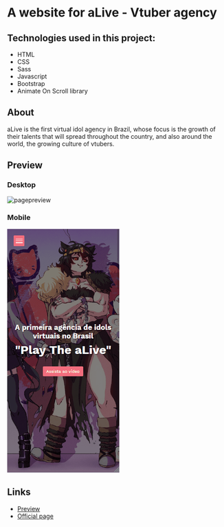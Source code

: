 # A website for aLive - Vtuber agency  

## Technologies used in this project:
- HTML
- CSS
- Sass
- Javascript
- Bootstrap
- Animate On Scroll library

## About

aLive is the first virtual idol agency in Brazil, whose focus is the growth of their talents that will spread throughout the country, and also around the world, the growing culture of vtubers.

## Preview
### Desktop
![pagepreview](pagepreview.gif)

### Mobile
![pagepreviewmobile](pagepreviewmobile.gif)

## Links

- [Preview](https://joevtap-playthealive.netlify.app/)
- [Official page](https://playthealive.com)
